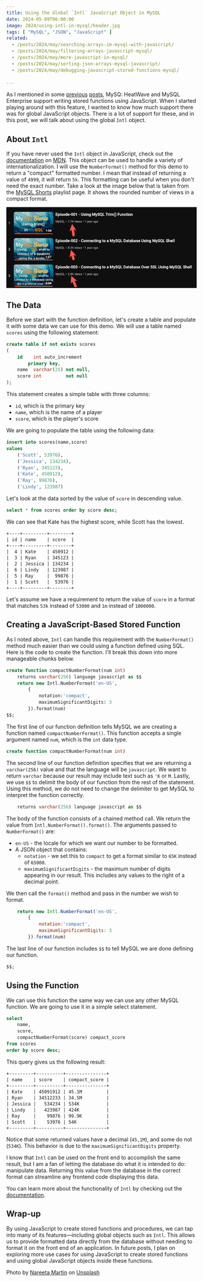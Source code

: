 ```yaml
---
title: Using the Global `Intl` JavaScript Object in MySQL
date: 2024-05-09T06:00:00
image: 2024/using-intl-in-mysql/header.jpg
tags: [ "MySQL", "JSON", "JavaScript" ]
related:
  - /posts/2024/may/searching-arrays-im-mysql-with-javascript/
  - /posts/2024/may/filtering-arrays-javascript-mysql/
  - /posts/2024/may/more-javascript-in-mysql/
  - /posts/2024/may/sorting-json-arrays-mysql-javascript/
  - /posts/2024/may/debugging-javascript-stored-functions-mysql/

---
```


As I mentioned in some [previous]( /posts/2024/may/searching-arrays-im-mysql-with-javascript/) [posts](/posts/2024/may/filtering-arrays-javascript-mysql/), MySQ: HeatWave and MySQL Enterprise support writing stored functions using JavaScript. When I started playing around with this feature, I wanted to know how much support there was for global JavaScript objects. There is a lot of support for these, and in this post, we will talk about using the global `Intl` object.

## About `Intl`

If you have never used the `Intl` object in JavaScript, check out the [documentation](https://developer.mozilla.org/en-US/docs/Web/JavaScript/Reference/Global_Objects/Intl) on [MDN](https://developer.mozilla.org/). This object can be used to handle a variety of internationalization. I will use the `NumberFormat()` method for this demo to return a "compact" formatted number. I mean that instead of returning a value of `4999`, it will return `5k`. This formatting can be useful when you don't need the exact number. Take a look at the image below that is taken from the [MySQL Shorts](https://www.youtube.com/playlist?list=PLWx5a9Tn2EvG4C90YFJ9eU61IpALeE0SN) playlist page. It shows the rounded number of views in a compact format.

![MySQL Shorts Playlist View Count](/assets/images/2024/using-intl-in-mysql/img_01.png)

## The Data

Before we start with the function definition, let's create a table and populate it with some data we can use for this demo. We will use a table named `scores` using the following statement:

```sql
create table if not exists scores
(
    id    int auto_increment
        primary key,
    name  varchar(25) not null,
    score int         not null
);
```

This statement creates a simple table with three columns:

* `id`, which is the primary key
* `name`, which is the name of a player
* `score`, which is the player's score

We are going to populate the table using the following data:

```sql
insert into scores(name,score)
values
    ('Scott', 53976),
    ('Jessica', 134234),
    ('Ryan', 345123),
    ('Kate', 450912),
    ('Ray', 99876),
    ('Lindy', 123987)
```

Let's look at the data sorted by the value of `score` in descending value.

```sql
select * from scores order by score desc;
```

We can see that Kate has the highest score, while Scott has the lowest.

```text
+----+---------+--------+
| id | name    | score  |
+----+---------+--------+
|  4 | Kate    | 450912 |
|  3 | Ryan    | 345123 |
|  2 | Jessica | 134234 |
|  6 | Lindy   | 123987 |
|  5 | Ray     |  99876 |
|  1 | Scott   |  53976 |
+----+---------+--------+
```

Let's assume we have a requirement to return the value of `score` in a format that matches `53k` instead of `53000` and `1m` instead of `1000000`.

## Creating a JavaScript-Based Stored Function

As I noted above, `Intl` can handle this requirement with the `NumberFormat()` method much easier than we could using a function defined using SQL. Here is the code to create the function. I'll break this down into more manageable chunks below.

```sql
create function compactNumberFormat(num int)
    returns varchar(256) language javascript as $$
    return new Intl.NumberFormat('en-US',
        {
            notation:'compact',
            maximumSignificantDigits: 3
        }).format(num)
$$;
```

The first line of our function definition tells MySQL we are creating a function named `compactNumberFormat()`. This function accepts a single argument named `num`, which is the `int` data type.

```sql
create function compactNumberFormat(num int)
```

The second line of our function definition specifies that we are returning a `varchar(256)` value and that the language will be `javascript`. We want to return `varchar` because our result may include text such as `'K` or `M`. Lastly, we use `$$` to delimit the body of our function from the rest of the statement. Using this method, we do not need to change the delimiter to get MySQL to interpret the function correctly.

```sql
    returns varchar(256) language javascript as $$
```

The body of the function consists of a chained method call. We return the value from `Intl.NumberFormat().format()`. The arguments passed to `NumberFormat()` are:

* `en-US` - the locale for which we want our number to be formatted.
* A JSON object that contains:
  * `notation` - we set this to `compact` to get a format similar to `65K` instead of `65000`.
  * `maximumSignificantDigits` - the maximum number of digits appearing in our result. This includes any values to the right of a decimal point.

We then call the `format()` method and pass in the number we wish to format.

```javascript
    return new Intl.NumberFormat('en-US',
        {
            notation:'compact',
            maximumSignificantDigits: 3
        }).format(num)
```

The last line of our function includes `$$` to tell MySQL we are done defining our function.

```sql
$$;
```

## Using the Function

We can use this function the same way we can use any other MySQL function. We are going to use it in a simple select statement.

```sql
select
    name,
    score,
    compactNumberFormat(score) compact_score
from scores
order by score desc;
```

This query gives us the following result:

```text
+---------+----------+---------------+
| name    | score    | compact_score |
+---------+----------+---------------+
| Kate    | 45091912 | 45.1M         |
| Ryan    | 34512233 | 34.5M         |
| Jessica |   534234 | 534K          |
| Lindy   |   423987 | 424K          |
| Ray     |    99876 | 99.9K         |
| Scott   |    53976 | 54K           |
+---------+----------+---------------+
```

Notice that some returned values have a decimal (`45,1M`), and some do not (`534K`). This behavior is due to the `maximumSignificantDigits` property.

I know that `Intl` can be used on the front end to accomplish the same result, but I am a fan of letting the database do what it is intended to do: manipulate data. Returning this value from the database in the correct format can streamline any frontend code displaying this data.

You can learn more about the functionality of `Intl` by checking out the [documentation](https://developer.mozilla.org/en-US/docs/Web/JavaScript/Reference/Global_Objects/Intl).

## Wrap-up

By using JavaScript to create stored functions and procedures, we can tap into many of its features—including global objects such as `Intl`. This allows us to provide formatted data directly from the database without needing to format it on the front end of an application. In future posts, I plan on exploring more use cases for using JavaScript to create stored functions and using global JavaScript objects inside these functions.

Photo by <a href="https://unsplash.com/@splashabout?utm_content=creditCopyText&utm_medium=referral&utm_source=unsplash">Nareeta Martin</a> on <a href="https://unsplash.com/photos/assorted-color-flags-iPp_KIsFBnI?utm_content=creditCopyText&utm_medium=referral&utm_source=unsplash">Unsplash</a>